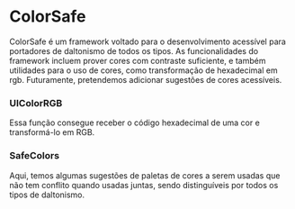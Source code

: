 # ColorSafe
ColorSafe é um framework voltado para o desenvolvimento acessível para portadores de daltonismo de todos os tipos. As funcionalidades do framework incluem prover cores com contraste suficiente, e também utilidades para o uso de cores, como transformação de hexadecimal em rgb. Futuramente, pretendemos adicionar sugestões de cores acessíveis.

### UIColorRGB
Essa função consegue receber o código hexadecimal de uma cor e transformá-lo em RGB.

### SafeColors
Aqui, temos algumas sugestões de paletas de cores a serem usadas que não tem conflito quando usadas juntas, sendo distinguíveis por todos os tipos de daltonismo.
